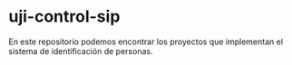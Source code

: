 # uji-control-sip
En este repositorio podemos encontrar los proyectos que implementan el sistema de identificación de personas.
